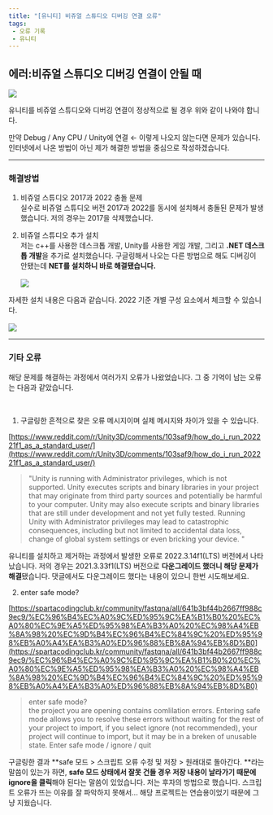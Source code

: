 ```yaml
---
title: "[유니티] 비쥬얼 스튜디오 디버깅 연결 오류"
tags: 
 - 오류 기록
 - 유니티
---
```


## **에러:비쥬얼 스튜디오 디버깅 연결이 안될 때**

![](https://velog.velcdn.com/images/doyeong0526/post/01cd673a-4d83-49cb-ab80-183071d84c5a/image.png)

유니티를 비쥬얼 스튜디오와 디버깅 연결이 정상적으로 될 경우 위와 같이 나와야 합니다.

만약 Debug / Any CPU / Unity에 연결 ← 이렇게 나오지 않는다면 문제가 있습니다. 인터넷에서 나온 방법이 아닌 제가 해결한 방법을 중심으로 작성하겠습니다.

***

### 해결방법

1. 비쥬얼 스튜디오 2017과 2022 충돌 문제<br/>
   실수로 비쥬얼 스튜디오 버전 2017과 2022를 동시에 설치해서 충돌된 문제가 발생했습니다. 저의 경우는 2017을 삭제했습니다.

2. 비쥬얼 스튜디오 추가 설치<br/>
저는 c++를 사용한 데스크톱 개발, Unity를 사용한 게임 개발, 그리고 **.NET 데스크톱 개발**을 추가로 설치했습니다.
구글링해서 나오는 다른 방법으로 해도 디버깅이 안됐는데 **NET를 설치하니 바로 해결됐습니다.** <br/><br/>
![](https://velog.velcdn.com/images/doyeong0526/post/d8f6a3df-d51a-4e22-9cea-f84582fad5f3/image.png)

자세한 설치 내용은 다음과 같습니다. 2022 기준 개별 구성 요소에서 체크할 수 있습니다.<br/><br/>
![](https://velog.velcdn.com/images/doyeong0526/post/714a0b2e-9960-48e5-89a3-72bfc7d06df2/image.png)

***

### 기타 오류
해당 문제를 해결하는 과정에서 여러가지 오류가 나왔었습니다. 그 중 기억이 남는 오류는 다음과 같았습니다. 

<br/>

1. 구글링한 흔적으로 찾은 오류 메시지이며 실제 메시지와 차이가 있을 수 있습니다.

[https://www.reddit.com/r/Unity3D/comments/103saf9/how_do_i_run_202221f1_as_a_standard_user/](https://www.reddit.com/r/Unity3D/comments/103saf9/how_do_i_run_202221f1_as_a_standard_user/)

> "Unity is running with Administrator privileges, which is not supported.
> Unity executes scripts and binary libraries in your project that may originate from third party sources and potentially be harmful to your computer.
> Unity may also execute scripts and binary libraries that are still under development and not yet fully tested.
> Running Unity with Administrator privileges may lead to catastrophic consequences, including but not limited to accidental data loss, change of global system settings or even bricking your device. "

유니티를 설치하고 제거하는 과정에서 발생한 오류로 2022.3.14f1(LTS) 버전에서 나타났습니다. 저의 경우는 2021.3.33f1(LTS) 버전으로 **다운그레이드 했더니 해당 문제가 해결**됐습니다. 댓글에서도 다운그레이드 했다는 내용이 있으니 한번 시도해보세요.

2. enter safe mode?

[https://spartacodingclub.kr/community/fastqna/all/641b3bf44b2667ff988c9ec9/%EC%96%B4%EC%A0%9C%ED%95%9C%EA%B1%B0%20%EC%A0%80%EC%9E%A5%ED%95%98%EA%B3%A0%20%EC%98%A4%EB%8A%98%20%EC%9D%B4%EC%96%B4%EC%84%9C%20%ED%95%98%EB%A0%A4%EA%B3%A0%ED%96%88%EB%8A%94%EB%8D%B0](https://spartacodingclub.kr/community/fastqna/all/641b3bf44b2667ff988c9ec9/%EC%96%B4%EC%A0%9C%ED%95%9C%EA%B1%B0%20%EC%A0%80%EC%9E%A5%ED%95%98%EA%B3%A0%20%EC%98%A4%EB%8A%98%20%EC%9D%B4%EC%96%B4%EC%84%9C%20%ED%95%98%EB%A0%A4%EA%B3%A0%ED%96%88%EB%8A%94%EB%8D%B0)

> enter safe mode?<br/>
the project you are opening contains comlilation errors. Entering safe mode allows you to resolve these errors without waiting for the rest of your project to import, if you select ignore (not recommended), your project will continue to import, but it may be in a breken of unusable state.
Enter safe mode / ignore / quit

구글링한 결과 **safe 모드 > 스크립트 오류 수정 및 저장 > 원래대로 돌아간다. **라는 말씀이 있는가 하면, **safe 모드 상태에서 잘못 건들 경우 저장 내용이 날라가기 때문에 ignore을 클릭**해야 된다는 말씀이 있었습니다. 저는 후자의 방법으로 했습니다. 스크립트 오류가 뜨는 이유를 잘 파악하지 못해서... 해당 프로젝트는 연습용이었기 때문에 그냥 지웠습니다.
